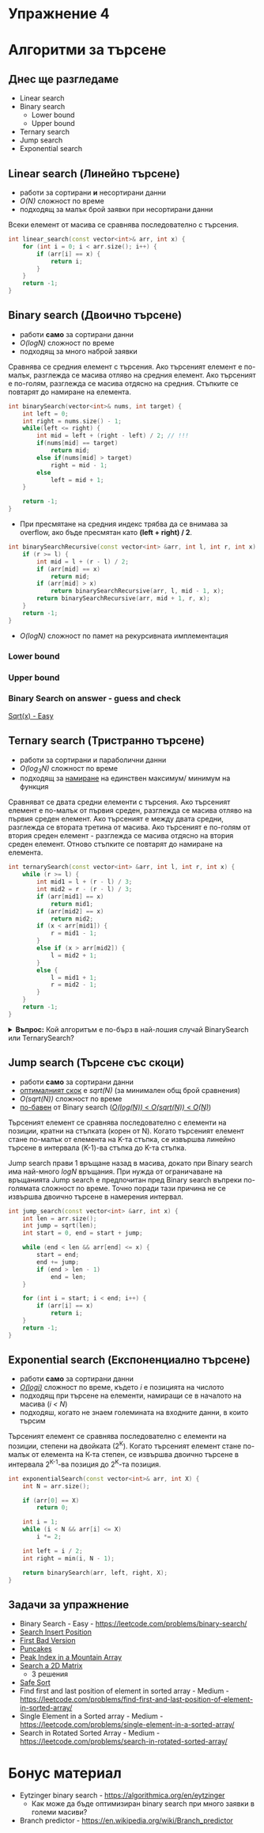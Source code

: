 # Упражнение 4

# Алгоритми за търсене

## Днес ще разгледаме

- Linear search
- Binary search
    - Lower bound
    - Upper bound
- Ternary search
- Jump search
- Exponential search


## Linear search (Линейно търсене)

- работи за сортирани **и** несортирани данни
- *O(N)* сложност по време
- подходящ за малък брой заявки при несортирани данни

Всеки елемент от масива се сравнява последователно с търсения.

```c++
int linear_search(const vector<int>& arr, int x) {
    for (int i = 0; i < arr.size(); i++) {
        if (arr[i] == x) {
            return i;
        }
    }
    return -1;
}
```

## Binary search (Двоично търсене)

- работи **само** за сортирани данни
- *O(logN)* сложност по време
- подходящ за много наброй заявки

Сравнява се средния елемент с търсения. Ако търсеният елемент е по-малък, разглежда се масива отляво на средния елемент. Ако търсеният е по-голям, разглежда се масива отдясно на средния. Стъпките се повтарят до намиране на елемента.

```c++
int binarySearch(vector<int>& nums, int target) {
    int left = 0;
    int right = nums.size() - 1;
    while(left <= right) {
        int mid = left + (right - left) / 2; // !!!
        if(nums[mid] == target)
            return mid;
        else if(nums[mid] > target)
            right = mid - 1;
        else
            left = mid + 1;
    }

    return -1;
}
```

- При пресмятане на средния индекс трябва да се внимава за overflow, ако бъде пресмятан като **(left + right) / 2**.

```c++
int binarySearchRecursive(const vector<int> &arr, int l, int r, int x) {
    if (r >= l) {
        int mid = l + (r - l) / 2;
        if (arr[mid] == x)
            return mid;
        if (arr[mid] > x)
            return binarySearchRecursive(arr, l, mid - 1, x);
        return binarySearchRecursive(arr, mid + 1, r, x);
    }
    return -1;
}
```
- *O(logN)* сложност по памет на рекурсивната имплементация

### Lower bound

### Upper bound

### Binary Search on answer - guess and check
[Sqrt(x) - Easy](https://leetcode.com/problems/sqrtx/)


## Ternary search (Тристранно търсене)

- работи за сортирани и параболични данни
- *O(log<sub>3</sub>N)* сложност по време
- подходящ за [намиране](https://cp-algorithms.com/num_methods/ternary_search.html) на единствен максимум/ минимум на функция

Сравняват се двата средни елементи с търсения. Ако търсеният елемент е по-малък от първия среден, разглежда се масива отляво на първия среден елемент. Ако търсеният е между двата средни, разглежда се втората третина от масива. Ако търсеният е по-голям от втория среден елемент - разглежда се масива отдясно на втория среден елемент. Отново стъпките се повтарят до намиране на елемента.

```c++
int ternarySearch(const vector<int> &arr, int l, int r, int x) {
    while (r >= l) {
        int mid1 = l + (r - l) / 3;
        int mid2 = r - (r - l) / 3;
        if (arr[mid1] == x)
            return mid1;
        if (arr[mid2] == x)
            return mid2;
        if (x < arr[mid1]) {
            r = mid1 - 1;
        }
        else if (x > arr[mid2]) {
            l = mid2 + 1;
        }
        else {
            l = mid1 + 1;
            r = mid2 - 1;
        }
    }
    return -1;
}
```


<details>
  <summary><b>Въпрос:</b> Кой алгоритъм е по-бърз в най-лошия случай BinarySearch или TernarySearch?</summary>

**Отговор:** BinarySearch

https://www.geeksforgeeks.org/binary-search-preferred-ternary-search/
</details>

## Jump search (Търсене със скоци)

- работи **само** за сортирани данни
- [оптималният скок](https://www.wolframalpha.com/input?i=Argmin+of+f%28x%29+%3D+n%2Fx+%2B+x%2C+x+%3E+0%2C+n+%3E+0+for+x) е *sqrt(N)* (за минимален общ брой сравнения)
- *O(sqrt(N))* сложност по време
- [по-бавен](https://www.symbolab.com/solver/limit-calculator/%5Clim_%7Bx%5Cto%5Cinfty%7D%5Cleft(%5Cfrac%7Blnx%7D%7B%5Csqrt%7Bx%7D%7D%5Cright)?or=input) от Binary search ([*O(log(N))* < *O(sqrt(N))* < *O(N)*](https://www.wolframalpha.com/input?i=plot+log%28n%29%2C+sqrt%28n%29+from+1+to+1000))

Търсеният елемент се сравнява последователно с елементи на позиции, кратни на стъпката (корен от N). Когато търсеният елемент стане по-малък от елемента на K-та стъпка, се извършва линейно търсене в интервала (K-1)-ва стъпка до K-та стъпка.

Jump search прави 1 връщане назад в масива, докато при Binary search има най-много *logN* връщания. При нужда от ограничаване на връщанията Jump search е предпочитан пред Binary search въпреки по-голямата сложност по време. Точно поради тази причина не се извършва двоично търсене в намерения интервал.

```c++
int jump_search(const vector<int> &arr, int x) {
    int len = arr.size();
    int jump = sqrt(len);
    int start = 0, end = start + jump;

    while (end < len && arr[end] <= x) {
        start = end;
        end += jump;
        if (end > len - 1)
            end = len;
    }

    for (int i = start; i < end; i++) {
        if (arr[i] == x)
            return i;
    }
    return -1;
}
```

## Exponential search (Експоненциално търсене)

- работи **само** за сортирани данни
- [*O(logi)*](https://en.wikipedia.org/wiki/Exponential_search#Performance) сложност по време, където *i* е позицията на числото
- подходящ при търсене на елементи, намиращи се в началото на масива (*i < N*)
- подходяш, когато не знаем големината на входните данни, в които търсим

Търсеният елемент се сравнява последователно с елементи на позиции, степени на двойката (2<sup>K</sup>). Когато търсеният елемент стане по-малък от елемента на К-та степен, се извършва двоично търсене в интервала 2<sup>K-1</sup>-ва позиция до 2<sup>K</sup>-та позиция.

```c++
int exponentialSearch(const vector<int>& arr, int X) {
    int N = arr.size();

    if (arr[0] == X)
        return 0;

    int i = 1;
    while (i < N && arr[i] <= X)
        i *= 2;

    int left = i / 2;
    int right = min(i, N - 1);

    return binarySearch(arr, left, right, X);
}
```

## Задачи за упражнение

- Binary Search - Easy - https://leetcode.com/problems/binary-search/
- [Search Insert Position](https://leetcode.com/problems/search-insert-position)
- [First Bad Version](https://leetcode.com/problems/first-bad-version)
- [Puncakes](https://www.hackerrank.com/contests/exam-2022-part2-sda/challenges/puncakes/problem)
- [Peak Index in a Mountain Array](https://leetcode.com/problems/peak-index-in-a-mountain-array)
- [Search a 2D Matrix](https://leetcode.com/problems/search-a-2d-matrix)
    - 3 решения
- [Safe Sort](https://www.hackerrank.com/contests/si-practice-2/challenges/task-1-1-1)
- Find first and last position of element in sorted array - Medium - https://leetcode.com/problems/find-first-and-last-position-of-element-in-sorted-array/
- Single Element in a Sorted array - Medium - https://leetcode.com/problems/single-element-in-a-sorted-array/
- Search in Rotated Sorted Array - Medium - https://leetcode.com/problems/search-in-rotated-sorted-array/



# Бонус материал
- Eytzinger binary search - https://algorithmica.org/en/eytzinger
    - Как може да бъде оптимизиран binary search при много заявки в големи масиви?
- Branch predictor - https://en.wikipedia.org/wiki/Branch_predictor
